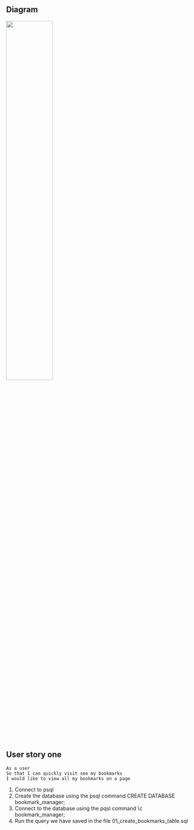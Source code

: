 ## Diagram
<img src="(https://user-images.githubusercontent.com/24737738/149948829-7e3e4ea8-ce1c-4a9e-b1f5-9deced96319f.JPG)" width="50%">

## User story one
```
As a user
So that I can quickly visit see my bookmarks
I would like to view all my bookmarks on a page
```
1. Connect to psql
2. Create the database using the psql command CREATE DATABASE bookmark_manager;
3. Connect to the database using the pqsl command \c bookmark_manager;
4. Run the query we have saved in the file 01_create_bookmarks_table.sql
